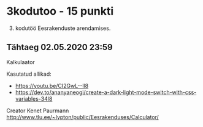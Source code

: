 # 3kodutoo - 15 punkti
3. kodutöö Eesrakenduste arendamises.

## Tähtaeg 02.05.2020 23:59

Kalkulaator

Kasutatud allikad:
  * https://youtu.be/CI2GwL--ll8
  * https://dev.to/ananyaneogi/create-a-dark-light-mode-switch-with-css-variables-34l8

Creator Kenet Paurmann
http://www.tlu.ee/~lypton/public/Eesrakenduses/Calculator/
